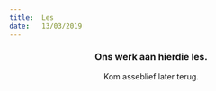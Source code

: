 ```yaml
---
title:  Les
date:   13/03/2019
---
```


### <center>Ons werk aan hierdie les.</center>
<center>Kom asseblief later terug.</center>